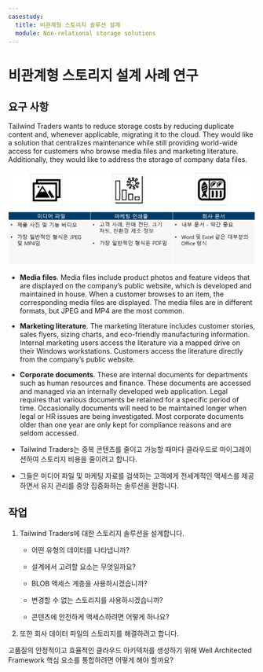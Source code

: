 ```yaml
---
casestudy:
  title: 비관계형 스토리지 솔루션 설계
  module: Non-relational storage solutions
---
```

# <a name="design-non-relational-storage-case-study"></a>비관계형 스토리지 설계 사례 연구

## <a name="requirements"></a>요구 사항

Tailwind Traders wants to reduce storage costs by reducing duplicate content and, whenever applicable, migrating it to the cloud. They would like a solution that centralizes maintenance while still providing world-wide access for customers who browse media files and marketing literature. Additionally, they would like to address the storage of company data files. 

![비관계형 스토리지 아키텍처](media/Nonrelational%20storage.png)

 

* <bpt id="p1">**</bpt>Media files<ept id="p1">**</ept>. Media files include product photos and feature videos that are displayed on the company’s public website, which is developed and maintained in house. When a customer browses to an item, the corresponding media files are displayed. The media files are in different formats, but JPEG and MP4 are the most common. 

* <bpt id="p1">**</bpt>Marketing literature<ept id="p1">**</ept>. The marketing literature includes customer stories, sales flyers, sizing charts, and eco-friendly manufacturing information. Internal marketing users access the literature via a mapped drive on their Windows workstations. Customers access the literature directly from the company’s public website.

* <bpt id="p1">**</bpt>Corporate documents<ept id="p1">**</ept>. These are internal documents for departments such as human resources and finance. These documents are accessed and managed via an internally developed web application. Legal requires that various documents be retained for a specific period of time. Occasionally documents will need to be maintained longer when legal or HR issues are being investigated. Most corporate documents older than one year are only kept for compliance reasons and are seldom accessed.

* Tailwind Traders는 중복 콘텐츠를 줄이고 가능할 때마다 클라우드로 마이그레이션하여 스토리지 비용을 줄이려고 합니다. 

* 그들은 미디어 파일 및 마케팅 자료를 검색하는 고객에게 전세계적인 액세스를 제공하면서 유지 관리를 중앙 집중화하는 솔루션을 원합니다. 

## <a name="tasks"></a>작업

1. Tailwind Traders에 대한 스토리지 솔루션을 설계합니다.  

      * 어떤 유형의 데이터를 나타냅니까?  

      * 설계에서 고려할 요소는 무엇일까요?

      * BLOB 액세스 계층을 사용하시겠습니까?

      * 변경할 수 없는 스토리지를 사용하시겠습니까?

      * 콘텐츠에 안전하게 액세스하려면 어떻게 하나요?

2.  또한 회사 데이터 파일의 스토리지를 해결하려고 합니다. 

고품질의 안정적이고 효율적인 클라우드 아키텍처를 생성하기 위해 Well Architected Framework 핵심 요소를 통합하려면 어떻게 해야 할까요?
